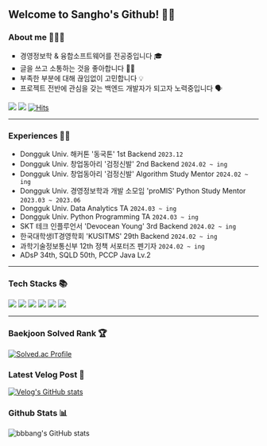 ## Welcome to Sangho's Github! 👋🏻

### About me 🧑🏻‍💻
<ul style = "list-style-type:square;">
<li> 경영정보학 & 융합소프트웨어를 전공중입니다 🎓 </li>
<li> 글을 쓰고 소통하는 것을 좋아합니다 ✍🏻 </li>
<li> 부족한 부분에 대해 끊임없이 고민합니다 💡 </li>
<li> 프로젝트 전반에 관심을 갖는 백엔드 개발자가 되고자 노력중입니다 🗣️ </li>
</ul>

<a href="https://velog.io/@hsh111366"><img src="https://img.shields.io/badge/Velog-11B48A?style=flat-square&logo=Vimeo&logoColor=white&link=https://velog.io/@hsh111366"/></a>
<a href="mailto:hchsa77@gmail.com"><img src="https://img.shields.io/badge/Gmail-d14836?style=flat-square&logo=Gmail&logoColor=white&link=hchsa77@gmail.com"/></a>
[![Hits](https://hits.seeyoufarm.com/api/count/incr/badge.svg?url=https://github.com/bbbang105&icon=github.svg&icon_color=%23E7E7E7&title=github&edge_flat=false)](https://hits.seeyoufarm.com)

---
### Experiences 🏃🏻
- Dongguk Univ. 해커톤 '동국톤' 1st Backend `2023.12`
- Dongguk Univ. 창업동아리 '검정신발' 2nd Backend `2024.02 ~ ing`
- Dongguk Univ. 창업동아리 '검정신발' Algorithm Study Mentor `2024.02 ~ ing`
- Dongguk Univ. 경영정보학과 개발 소모임 'proMIS' Python Study Mentor `2023.03 ~ 2023.06`
- Dongguk Univ. Data Analytics TA `2024.03 ~ ing`
- Dongguk Univ. Python Programming TA `2024.03 ~ ing`
- SKT 테크 인플루언서 'Devocean Young' 3rd Backend `2024.02 ~ ing`
- 한국대학생IT경영학회 'KUSITMS' 29th Backend `2024.02 ~ ing` 
- 과학기술정보통신부 12th 정책 서포터즈 펜기자 `2024.02 ~ ing`
- ADsP 34th, SQLD 50th, PCCP Java Lv.2
---

###  Tech Stacks 📚
<div>
<img src="https://img.shields.io/badge/java-007396?style=for-the-badge&logo=openjdk&logoColor=white"> 
<img src="https://img.shields.io/badge/python-3776AB?style=for-the-badge&logo=python&logoColor=white">
<img src="https://img.shields.io/badge/spring boot-6DB33F?style=for-the-badge&logo=springboot&logoColor=white">
<img src="https://img.shields.io/badge/nginx-009639?style=for-the-badge&logo=nginx&logoColor=white">
<img src="https://img.shields.io/badge/mysql-4479A1?style=for-the-badge&logo=mysql&logoColor=white">
<img src="https://img.shields.io/badge/Docker-2496ED?style=for-the-badge&logo=Docker&logoColor=white"/>
</div>

---
<div>
	
### Baekjoon Solved Rank 🏆
[![Solved.ac Profile](http://mazassumnida.wtf/api/v2/generate_badge?boj=hsh111366)](https://solved.ac/hsh111366)

### Latest Velog Post 📝

[![Velog's GitHub stats](https://velog-readme-stats.vercel.app/api?name=hsh111366)](https://velog.io/@hsh111366/posts)

### Github Stats 📊
![bbbang's GitHub stats](https://github-readme-stats.vercel.app/api?username=bbbang105&show_icons=true&theme=radical)

</div>
